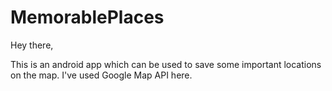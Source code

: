 # MemorablePlaces

Hey there,

This is an android app which can be used to save some important locations on the map.
I've used Google Map API here.
